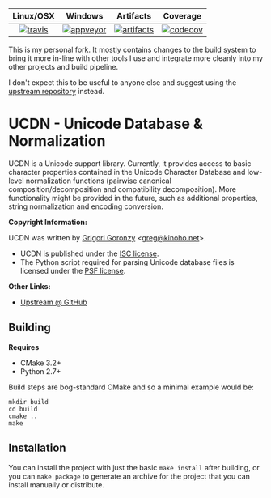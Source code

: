 | Linux/OSX | Windows | Artifacts | Coverage |
| :---------: | :------------: | :--------: | :--------: |
| [![travis](https://travis-ci.org/Nephatrine/ucdn-neph.svg?branch=master)](https://travis-ci.org/Nephatrine/ucdn-neph) | [![appveyor](https://ci.appveyor.com/api/projects/status/lpwxdh7nsswly6jf/branch/master?svg=true)](https://ci.appveyor.com/project/Nephatrine/ucdn-neph) | [![artifacts](https://img.shields.io/badge/bin-MSVC14-brightgreen.svg)](https://ci.appveyor.com/project/Nephatrine/ucdn-neph/build/artifacts) | [![codecov](https://codecov.io/gh/Nephatrine/ucdn-neph/branch/master/graph/badge.svg)](https://codecov.io/gh/Nephatrine/ucdn-neph)

This is my personal fork. It mostly contains changes to the build system to
bring it more in-line with other tools I use and integrate more cleanly into my
other projects and build pipeline.

I don't expect this to be useful to anyone else and suggest using the
[upstream repository](https://github.com/grigorig/ucdn) instead.

# UCDN - Unicode Database & Normalization

UCDN is a Unicode support library. Currently, it provides access
to basic character properties contained in the Unicode Character
Database and low-level normalization functions (pairwise canonical
composition/decomposition and compatibility decomposition). More
functionality might be provided in the future, such as additional
properties, string normalization and encoding conversion.

**Copyright Information:**

UCDN was written by [Grigori Goronzy](https://github.com/grigorig) <<greg@kinoho.net>>.

* UCDN is published under the [ISC license](LICENSE.md).
* The Python script required for parsing Unicode database files is licensed
  under the [PSF license](PYTHON-LICENSE).

**Other Links:**

* [Upstream @ GitHub](https://github.com/grigorig/ucdn)

## Building

**Requires**

* CMake 3.2+
* Python 2.7+

Build steps are bog-standard CMake and so a minimal example would be:

```
mkdir build
cd build
cmake ..
make
```

## Installation

You can install the project with just the basic `make install` after building,
or you can `make package` to generate an archive for the project that you can
install manually or distribute.

